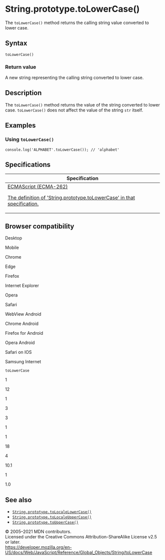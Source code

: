 # String.prototype.toLowerCase()

The `toLowerCase()` method returns the calling string value converted to lower case.

## Syntax

    toLowerCase()

### Return value

A new string representing the calling string converted to lower case.

## Description

The `toLowerCase()` method returns the value of the string converted to lower case. `toLowerCase()` does not affect the value of the string `str` itself.

## Examples

### Using `toLowerCase()`

    console.log('ALPHABET'.toLowerCase()); // 'alphabet'

## Specifications

<table><thead><tr class="header"><th>Specification</th></tr></thead><tbody><tr class="odd"><td><a href="https://tc39.es/ecma262/#sec-string.prototype.tolowercase">ECMAScript (ECMA-262) 
<br/>

<span class="small">The definition of 'String.prototype.toLowerCase' in that specification.</span></a></td></tr></tbody></table>

## Browser compatibility

Desktop

Mobile

Chrome

Edge

Firefox

Internet Explorer

Opera

Safari

WebView Android

Chrome Android

Firefox for Android

Opera Android

Safari on IOS

Samsung Internet

`toLowerCase`

1

12

1

3

3

1

1

18

4

10.1

1

1.0

## See also

-   [`String.prototype.toLocaleLowerCase()`](tolocalelowercase)
-   [`String.prototype.toLocaleUpperCase()`](tolocaleuppercase)
-   [`String.prototype.toUpperCase()`](touppercase)

© 2005–2021 MDN contributors.  
Licensed under the Creative Commons Attribution-ShareAlike License v2.5 or later.  
<a href="https://developer.mozilla.org/en-US/docs/Web/JavaScript/Reference/Global_Objects/String/toLowerCase" class="_attribution-link">https://developer.mozilla.org/en-US/docs/Web/JavaScript/Reference/Global_Objects/String/toLowerCase</a>

